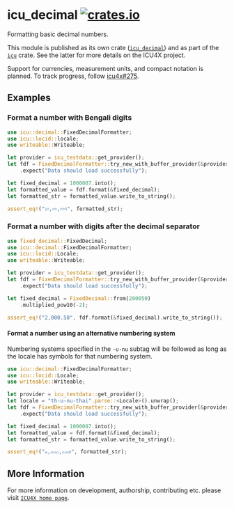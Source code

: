 # icu_decimal [![crates.io](https://img.shields.io/crates/v/icu_decimal)](https://crates.io/crates/icu_decimal)

Formatting basic decimal numbers.

This module is published as its own crate ([`icu_decimal`](https://docs.rs/icu_decimal/latest/icu_decimal/))
and as part of the [`icu`](https://docs.rs/icu/latest/icu/) crate. See the latter for more details on the ICU4X project.

Support for currencies, measurement units, and compact notation is planned. To track progress,
follow [icu4x#275](https://github.com/unicode-org/icu4x/issues/275).

## Examples

### Format a number with Bengali digits

```rust
use icu::decimal::FixedDecimalFormatter;
use icu::locid::locale;
use writeable::Writeable;

let provider = icu_testdata::get_provider();
let fdf = FixedDecimalFormatter::try_new_with_buffer_provider(&provider, &locale!("bn").into(), Default::default())
    .expect("Data should load successfully");

let fixed_decimal = 1000007.into();
let formatted_value = fdf.format(&fixed_decimal);
let formatted_str = formatted_value.write_to_string();

assert_eq!("১০,০০,০০৭", formatted_str);
```

### Format a number with digits after the decimal separator

```rust
use fixed_decimal::FixedDecimal;
use icu::decimal::FixedDecimalFormatter;
use icu::locid::Locale;
use writeable::Writeable;

let provider = icu_testdata::get_provider();
let fdf = FixedDecimalFormatter::try_new_with_buffer_provider(&provider, &Locale::UND.into(), Default::default())
    .expect("Data should load successfully");

let fixed_decimal = FixedDecimal::from(200050)
    .multiplied_pow10(-2);

assert_eq!("2,000.50", fdf.format(&fixed_decimal).write_to_string());
```

#### Format a number using an alternative numbering system

Numbering systems specified in the `-u-nu` subtag will be followed as long as the locale has
symbols for that numbering system.

```rust
use icu::decimal::FixedDecimalFormatter;
use icu::locid::Locale;
use writeable::Writeable;

let provider = icu_testdata::get_provider();
let locale = "th-u-nu-thai".parse::<Locale>().unwrap();
let fdf = FixedDecimalFormatter::try_new_with_buffer_provider(&provider, &locale.into(), Default::default())
    .expect("Data should load successfully");

let fixed_decimal = 1000007.into();
let formatted_value = fdf.format(&fixed_decimal);
let formatted_str = formatted_value.write_to_string();

assert_eq!("๑,๐๐๐,๐๐๗", formatted_str);
```

[`FixedDecimalFormatter`]: FixedDecimalFormatter

## More Information

For more information on development, authorship, contributing etc. please visit [`ICU4X home page`](https://github.com/unicode-org/icu4x).
